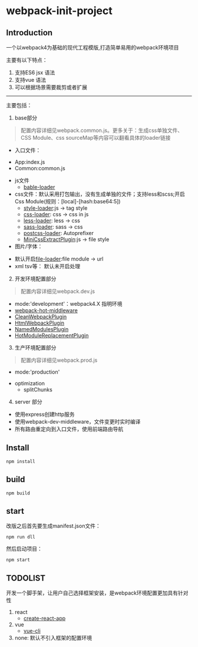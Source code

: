 # webpack-init-project

## Introduction

一个以webpack4为基础的现代工程模版,打造简单易用的webpack环境项目

主要有以下特点：

1. 支持ES6 jsx 语法
2. 支持vue 语法
3. 可以根据场景需要裁剪或者扩展

-----

主要包括：

1. base部分
> 配置内容详细见webpack.common.js。更多关于：生成css单独文件、CSS Module、css sourceMap等内容可以翻看具体的loader链接

 + 入口文件：
  - App:index.js  
  - Common:common.js
 + js文件
    - [bable-loader](https://github.com/babel/babel-loader)
 + css文件：默认采用打包输出，没有生成单独的文件；支持less和scss;开启Css Module(规则：[local]-[hash:base64:5])
    - [style-loader](https://github.com/webpack-contrib/style-loader):js -> tag style
    - [css-loader](https://github.com/webpack-contrib/css-loader): css -> css in js
    - [less-loader](https://github.com/webpack-contrib/less-loader): less -> css
    - [sass-loader](https://github.com/webpack-contrib/sass-loader): sass -> css
    - [postcss-loader](https://github.com/postcss/postcss): Autoprefixer
    - [MiniCssExtractPlugin](https://github.com/webpack-contrib/mini-css-extract-plugin):js -> file style
 + 图片/字体：
  - 默认开启[file-loader](https://github.com/webpack-contrib/file-loader):file module -> url
 - xml tsv等： 默认未开启处理

2. 开发环境配置部分
> 配置内容详细见webpack.dev.js

- mode:'development'：webpack4.X 指明环境
- [webpack-hot-middleware](https://github.com/webpack-contrib/webpack-hot-middleware)
- [CleanWebpackPlugin]()
- [HtmlWebpackPlugin]()
- [NamedModulesPlugin]()
- [HotModuleReplacementPlugin]()

3. 生产环境配置部分
> 配置内容详细见webpack.prod.js

- mode:'production'
+ optimization
    - splitChunks

4. server 部分

- 使用express创建http服务
- 使用webpack-dev-middleware，文件变更时实时编译
- 所有路由重定向到入口文件，使用前端路由导航

## Install

    npm install

## build

    npm build

## start

改版之后首先要生成manifest.json文件：

    npm run dll

然后启动项目：

    npm start

## TODOLIST

开发一个脚手架，让用户自己选择框架安装，是webpack环境配置更加具有针对性

1. react
    - [create-react-app](https://github.com/webpack-contrib/webpack-hot-middleware)
2. vue
    - [vue-cli](https://github.com/vuejs/vue-cli)
3. none: 默认不引入框架的配置环境
